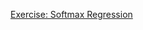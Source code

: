 [Exercise: Softmax Regression]

[Exercise: Softmax Regression]: http://ufldl.stanford.edu/wiki/index.php/Exercise:Softmax_Regression
